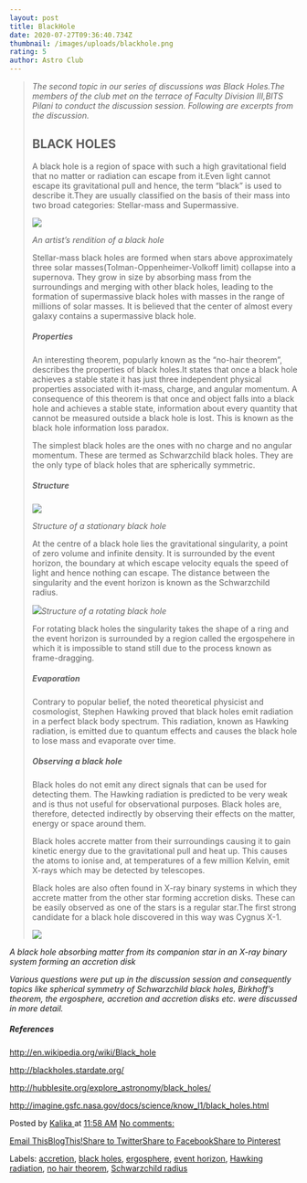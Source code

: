 ```yaml
---
layout: post
title: BlackHole
date: 2020-07-27T09:36:40.734Z
thumbnail: /images/uploads/blackhole.png
rating: 5
author: Astro Club
---
```

<!--StartFragment-->

> *The second topic in our series of discussions was Black Holes.The members of the club met on the terrace of Faculty Division III,BITS Pilani to conduct the discussion session. Following are excerpts from the discussion.*
>
> ## BLACK HOLES
>
> A black hole is a region of space with such a high gravitational field that no matter or radiation can escape from it.Even light cannot escape its gravitational pull and hence, the term “black” is used to describe it.They are usually classified on the basis of their mass into two broad categories: Stellar-mass and Supermassive.
>
> ![](http://t0.gstatic.com/images?q=tbn:ANd9GcQuWrZamgkz36UZAnvH0gF6_H9QjOPs5tBCiP7YN6CHdfQ3JOk_0g)
>
> *An artist’s rendition of a black hole*
>
> Stellar-mass black holes are formed when stars above approximately three solar masses(Tolman-Oppenheimer-Volkoff limit) collapse into a supernova. They grow in size by absorbing mass from the surroundings and merging with other black holes, leading to the formation of supermassive black holes with masses in the range of millions of solar masses. It is believed that the center of almost every galaxy contains a supermassive black hole.
>
> ##### *Properties*
>
> An interesting theorem, popularly known as the “no-hair theorem”, describes the properties of black holes.It states that once a black hole achieves a stable state it has just three independent physical properties associated with it-mass, charge, and angular momentum. A consequence of this theorem is that once and object falls into a black hole and achieves a stable state, information about every quantity that cannot be measured outside a black hole is lost. This is known as the black hole information loss paradox.
>
> The simplest black holes are the ones with no charge and no angular momentum. These are termed as Schwarzchild black holes. They are the only type of black holes that are spherically symmetric.
>
> ##### *Structure*
>
> ![](http://www.etsu.edu/physics/bsmith/blackholes/basicsm.gif)
>
> *Structure of a stationary black hole*
>
> At the centre of a black hole lies the gravitational singularity, a point of zero volume and infinite density. It is surrounded by the event horizon, the boundary at which escape velocity equals the speed of light and hence nothing can escape. The distance between the singularity and the event horizon is known as the Schwarzchild radius.
>
> ![](http://www.astronomycafe.net/qadir/BHkerr.gif)*Structure of a rotating black hole*
>
> For rotating black holes the singularity takes the shape of a ring and the event horizon is surrounded by a region called the ergospehere in which it is impossible to stand still due to the process known as frame-dragging.
>
> ##### *Evaporation*
>
> Contrary to popular belief, the noted theoretical physicist and cosmologist, Stephen Hawking proved that black holes emit radiation in a perfect black body spectrum. This radiation, known as Hawking radiation, is emitted due to quantum effects and causes the black hole to lose mass and evaporate over time.
>
> ##### *Observing a black hole*
>
> Black holes do not emit any direct signals that can be used for detecting them. The Hawking radiation is predicted to be very weak and is thus not useful for observational purposes. Black holes are, therefore, detected indirectly by observing their effects on the matter, energy or space around them.
>
> Black holes accrete matter from their surroundings causing it to gain kinetic energy due to the gravitational pull and heat up. This causes the atoms to ionise and, at temperatures of a few million Kelvin, emit X-rays which may be detected by telescopes.
>
> Black holes are also often found in X-ray binary systems in which they accrete matter from the other star forming accretion disks. These can be easily observed as one of the stars is a regular star.The first strong candidate for a black hole discovered in this way was Cygnus X-1.
>
> ![](http://farm4.static.flickr.com/3253/2709490052_0c0265165e.jpg)

*A black hole absorbing matter from its companion star in an X-ray binary system forming an accretion disk*

*Various questions were put up in the discussion session and consequently topics like spherical symmetry of Schwarzchild black holes, Birkhoff’s theorem, the ergosphere, accretion and accretion disks etc. were discussed in more detail.*

##### *References*

<http://en.wikipedia.org/wiki/Black_hole>

<http://blackholes.stardate.org/>

<http://hubblesite.org/explore_astronomy/black_holes/>

<http://imagine.gsfc.nasa.gov/docs/science/know_l1/black_holes.html>

Posted by [Kalika ](https://www.blogger.com/profile/03070166022929957202 "author profile")at [11:58 AM](http://astroclub-bitspilani.blogspot.com/2011/11/black-holes.html "permanent link") [No comments:](http://astroclub-bitspilani.blogspot.com/2011/11/black-holes.html#comment-form)

[Email This](https://www.blogger.com/share-post.g?blogID=478622982292892974&postID=5293169188925872164&target=email "Email This")[BlogThis!](https://www.blogger.com/share-post.g?blogID=478622982292892974&postID=5293169188925872164&target=blog "BlogThis!")[Share to Twitter](https://www.blogger.com/share-post.g?blogID=478622982292892974&postID=5293169188925872164&target=twitter "Share to Twitter")[Share to Facebook](https://www.blogger.com/share-post.g?blogID=478622982292892974&postID=5293169188925872164&target=facebook "Share to Facebook")[Share to Pinterest](https://www.blogger.com/share-post.g?blogID=478622982292892974&postID=5293169188925872164&target=pinterest "Share to Pinterest")

Labels: [accretion](http://astroclub-bitspilani.blogspot.com/search/label/accretion), [black holes](http://astroclub-bitspilani.blogspot.com/search/label/black%20holes), [ergosphere](http://astroclub-bitspilani.blogspot.com/search/label/ergosphere), [event horizon](http://astroclub-bitspilani.blogspot.com/search/label/event%20horizon), [Hawking radiation](http://astroclub-bitspilani.blogspot.com/search/label/Hawking%20radiation), [no hair theorem](http://astroclub-bitspilani.blogspot.com/search/label/no%20hair%20theorem), [Schwarzchild radius](http://astroclub-bitspilani.blogspot.com/search/label/Schwarzchild%20radius)